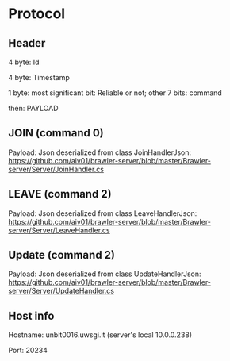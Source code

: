 # Protocol

## Header
4 byte: Id

4 byte: Timestamp

1 byte: most significant bit: Reliable or not; other 7 bits: command

then: PAYLOAD

## JOIN (command 0)
Payload: Json deserialized from class JoinHandlerJson: https://github.com/aiv01/brawler-server/blob/master/Brawler-server/Server/JoinHandler.cs

## LEAVE (command 2)
Payload: Json deserialized from class LeaveHandlerJson: https://github.com/aiv01/brawler-server/blob/master/Brawler-server/Server/LeaveHandler.cs

## Update (command 2)
Payload: Json deserialized from class UpdateHandlerJson: https://github.com/aiv01/brawler-server/blob/master/Brawler-server/Server/UpdateHandler.cs


## Host info
Hostname: unbit0016.uwsgi.it (server's local 10.0.0.238)

Port: 20234
